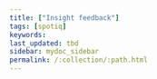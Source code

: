```yaml
---
title: ["Insight feedback"]
tags: [spotiq]
keywords:
last_updated: tbd
sidebar: mydoc_sidebar
permalink: /:collection/:path.html
---
```

